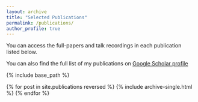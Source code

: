 ```yaml
---
layout: archive
title: "Selected Publications"
permalink: /publications/
author_profile: true
---
```


  You can access the full-papers and talk recordings in each publication listed below.
  
  You can also find the full list of my publications on [Google Scholar profile](https://scholar.google.com/citations?user=C8nNN80AAAAJ&hl=en)

{% include base_path %}

{% for post in site.publications reversed %}
  {% include archive-single.html %}
{% endfor %}
